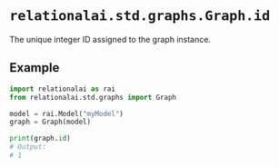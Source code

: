 # `relationalai.std.graphs.Graph.id`

The unique integer ID assigned to the graph instance.

## Example

```python
import relationalai as rai
from relationalai.std.graphs import Graph

model = rai.Model("myModel")
graph = Graph(model)

print(graph.id)
# Output:
# 1
```
